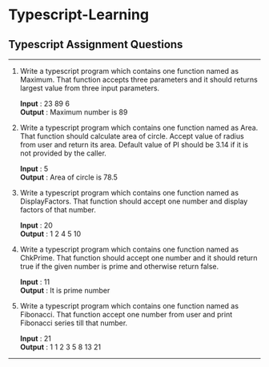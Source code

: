 # Typescript-Learning

## Typescript Assignment Questions
___
1. Write a typescript program which contains one function named as Maximum. That function accepts
three parameters and it should returns largest value from three input parameters.
  
    **Input** : 23 89 6  
    **Output** : Maximum number is 89  

2. Write a typescript program which contains one function named as Area. That function should
calculate area of circle. Accept value of radius from user and return its area. Default value of PI
should be 3.14 if it is not provided by the caller.  

    **Input** : 5  
    **Output** : Area of circle is 78.5  

3. Write a typescript program which contains one function named as DisplayFactors. That function
should accept one number and display factors of that number.  

    **Input** : 20  
    **Output** : 1 2 4 5 10  

4. Write a typescript program which contains one function named as ChkPrime. That function should
accept one number and it should return true if the given number is prime and otherwise return false.  

    **Input** : 11  
    **Output** : It is prime number  

5. Write a typescript program which contains one function named as Fibonacci. That function accept
one number from user and print Fibonacci series till that number.  

    **Input** : 21  
    **Output** : 1 1 2 3 5 8 13 21

___

